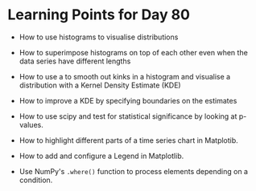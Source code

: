 # Learning Points for Day 80

- How to use histograms to visualise distributions

- How to superimpose histograms on top of each other even when the data series have different lengths

- How to use a to smooth out kinks in a histogram and visualise a distribution with a Kernel Density Estimate (KDE)

- How to improve a KDE by specifying boundaries on the estimates

- How to use scipy and test for statistical significance by looking at p-values.

- How to highlight different parts of a time series chart in Matplotib.

- How to add and configure a Legend in Matplotlib.

- Use NumPy's `.where()` function to process elements depending on a condition.
